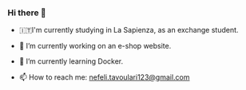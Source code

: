 ### Hi there 👋

- :it:I'm currently studying in La Sapienza, as an exchange student.

- 🔭 I’m currently working on an e-shop website.

- 🌱 I’m currently learning Docker.

- 📫 How to reach me: nefeli.tavoulari123@gmail.com

